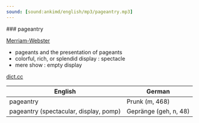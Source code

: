 ```yaml
---
sound: [sound:ankimd/english/mp3/pageantry.mp3]
---
```


\### pageantry

[Merriam-Webster](https://www.merriam-webster.com/dictionary/pageantry)

- pageants and the presentation of pageants
- colorful, rich, or splendid display : spectacle
- mere show : empty display

[dict.cc](https://www.dict.cc/pageantry)

| English        | German       |
| -------------- | ------------ |
| pageantry | Prunk (m, 468) |
| pageantry (spectacular, display, pomp) | Gepränge (geh, n, 48) |
